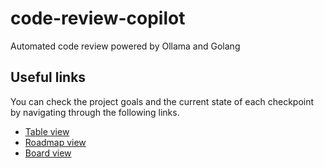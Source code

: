 # code-review-copilot

Automated code review powered by Ollama and Golang

## Useful links

You can check the project goals and the current state of each checkpoint by navigating through the following links.

- [Table view](https://github.com/orgs/omega-energia/projects/3/views/1)
- [Roadmap view](https://github.com/orgs/omega-energia/projects/3/views/2)
- [Board view](https://github.com/orgs/omega-energia/projects/3/views/3)

